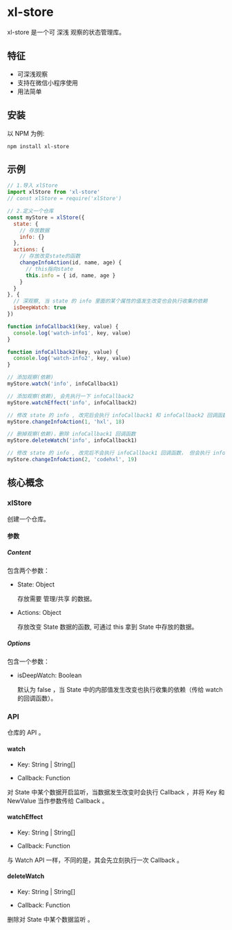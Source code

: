 # xl-store

xl-store 是一个可 深浅 观察的状态管理库。

## 特征

- 可深浅观察
- 支持在微信小程序使用
- 用法简单

## 安装

以 NPM 为例:

```shell
npm install xl-store
```

## 示例

```JavaScript
// 1.导入 xlStore
import xlStore from 'xl-store'
// const xlStore = require('xlStore')

// 2.定义一个仓库
const myStore = xlStore({
  state: {
    // 存放数据
    info: {}
  },
  actions: {
    // 存放改变state的函数
    changeInfoAction(id, name, age) {
      // this指向state
      this.info = { id, name, age }
    }
  }
}, {
  // 深观察, 当 state 的 info 里面的某个属性的值发生改变也会执行收集的依赖
  isDeepWatch: true
})

function infoCallback1(key, value) {
  console.log('watch-info1', key, value)
}

function infoCallback2(key, value) {
  console.log('watch-info2', key, value)
}

// 添加观察(依赖)
myStore.watch('info', infoCallback1)

// 添加观察(依赖), 会先执行一下 infoCallback2
myStore.watchEffect('info', infoCallback2)

// 修改 state 的 info , 改完后会执行 infoCallback1 和 infoCallback2 回调函数
myStore.changeInfoAction(1, 'hxl', 18)

// 删掉观察(依赖)，删除 infoCallback1 回调函数
myStore.deleteWatch('info', infoCallback1)

// 修改 state 的 info , 改完后不会执行 infoCallback1 回调函数， 但会执行 infoCallback2 回调函数
myStore.changeInfoAction(2, 'codehxl', 19)
```

## 核心概念

### xlStore

创建一个仓库。

#### 参数

##### Content

包含两个参数：

- State: Object

  存放需要 管理/共享 的数据。

- Actions: Object

  存放改变 State 数据的函数, 可通过 this 拿到 State 中存放的数据。

##### Options

包含一个参数：

- isDeepWatch: Boolean

  默认为 false ，当 State 中的内部值发生改变也执行收集的依赖（传给 watch 的回调函数）。

### API

仓库的 API 。

#### watch

- Key: String | String[]

- Callback: Function

对 State 中某个数据开启监听，当数据发生改变时会执行 Callback ，并将 Key 和 NewValue 当作参数传给 Callback 。

#### watchEffect

- Key: String | String[]

- Callback: Function

与 Watch API 一样，不同的是，其会先立刻执行一次 Callback 。

#### deleteWatch

- Key: String | String[]

- Callback: Function

删除对 State 中某个数据监听 。
